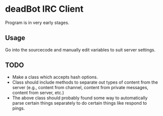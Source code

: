 # deadBot IRC Client

Program is in very early stages.

## Usage

Go into the sourcecode and manually edit variables to suit server settings.

## TODO

* Make a class which accepts hash options.
* Class should include methods to separate out types of content from the server
(e.g., content from channel, content from private messages, content from
server, etc.)
* The above class should probably found some way to automatically parse certain
things separately to do certain things like respond to pings.
